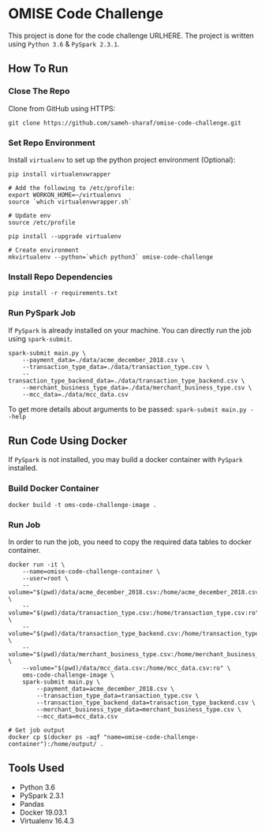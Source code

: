 # OMISE Code Challenge

This project is done for the code challenge URLHERE. The project is written using `Python 3.6` & `PySpark 2.3.1`.  

## How To Run

### Close The Repo

Clone from GitHub using HTTPS:

`git clone https://github.com/sameh-sharaf/omise-code-challenge.git`

### Set Repo Environment

Install `virtualenv` to set up the python project environment (Optional):

```
pip install virtualenvwrapper

# Add the following to /etc/profile:
export WORKON_HOME=~/virtualenvs
source `which virtualenvwrapper.sh`

# Update env
source /etc/profile

pip install --upgrade virtualenv

# Create environment
mkvirtualenv --python=`which python3` omise-code-challenge
```

### Install Repo Dependencies

`pip install -r requirements.txt`

### Run PySpark Job

If `PySpark` is already installed on your machine. You can directly run the job using `spark-submit`.

```
spark-submit main.py \
    --payment_data=./data/acme_december_2018.csv \
    --transaction_type_data=./data/transaction_type.csv \
    --transaction_type_backend_data=./data/transaction_type_backend.csv \
    --merchant_business_type_data=./data/merchant_business_type.csv \
    --mcc_data=./data/mcc_data.csv
```

To get more details about arguments to be passed:
`spark-submit main.py --help`

## Run Code Using Docker
If `PySpark` is not installed, you may build a docker container with `PySpark` installed.

### Build Docker Container
```
docker build -t oms-code-challenge-image .
```

### Run Job
In order to run the job, you need to copy the required data tables to docker container.
```
docker run -it \
    --name=omise-code-challenge-container \
    --user=root \
    --volume="$(pwd)/data/acme_december_2018.csv:/home/acme_december_2018.csv:ro" \
    --volume="$(pwd)/data/transaction_type.csv:/home/transaction_type.csv:ro" \
    --volume="$(pwd)/data/transaction_type_backend.csv:/home/transaction_type_backend.csv:ro" \
    --volume="$(pwd)/data/merchant_business_type.csv:/home/merchant_business_type.csv:ro" \
    --volume="$(pwd)/data/mcc_data.csv:/home/mcc_data.csv:ro" \
    oms-code-challenge-image \
    spark-submit main.py \
        --payment_data=acme_december_2018.csv \
        --transaction_type_data=transaction_type.csv \
        --transaction_type_backend_data=transaction_type_backend.csv \
        --merchant_business_type_data=merchant_business_type.csv \
        --mcc_data=mcc_data.csv

# Get job output
docker cp $(docker ps -aqf "name=omise-code-challenge-container"):/home/output/ .
```

## Tools Used
- Python 3.6
- PySpark 2.3.1
- Pandas
- Docker 19.03.1
- Virtualenv 16.4.3

